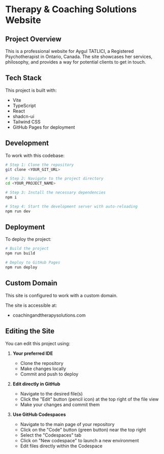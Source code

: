# Therapy & Coaching Solutions Website

## Project Overview

This is a professional website for Aygul TATLICI, a Registered Psychotherapist in Ontario, Canada. The site showcases her services, philosophy, and provides a way for potential clients to get in touch.

## Tech Stack

This project is built with:

- Vite
- TypeScript
- React
- shadcn-ui
- Tailwind CSS
- GitHub Pages for deployment

## Development

To work with this codebase:

```sh
# Step 1: Clone the repository
git clone <YOUR_GIT_URL>

# Step 2: Navigate to the project directory
cd <YOUR_PROJECT_NAME>

# Step 3: Install the necessary dependencies
npm i

# Step 4: Start the development server with auto-reloading
npm run dev
```

## Deployment

To deploy the project:

```sh
# Build the project
npm run build

# Deploy to GitHub Pages
npm run deploy
```

## Custom Domain

This site is configured to work with a custom domain. 

The site is accessible at: 
- coachingandtherapysolutions.com

## Editing the Site

You can edit this project using:

1. **Your preferred IDE**
   - Clone the repository
   - Make changes locally
   - Commit and push to deploy

2. **Edit directly in GitHub**
   - Navigate to the desired file(s)
   - Click the "Edit" button (pencil icon) at the top right of the file view
   - Make your changes and commit them

3. **Use GitHub Codespaces**
   - Navigate to the main page of your repository
   - Click on the "Code" button (green button) near the top right
   - Select the "Codespaces" tab
   - Click on "New codespace" to launch a new environment
   - Edit files directly within the Codespace
